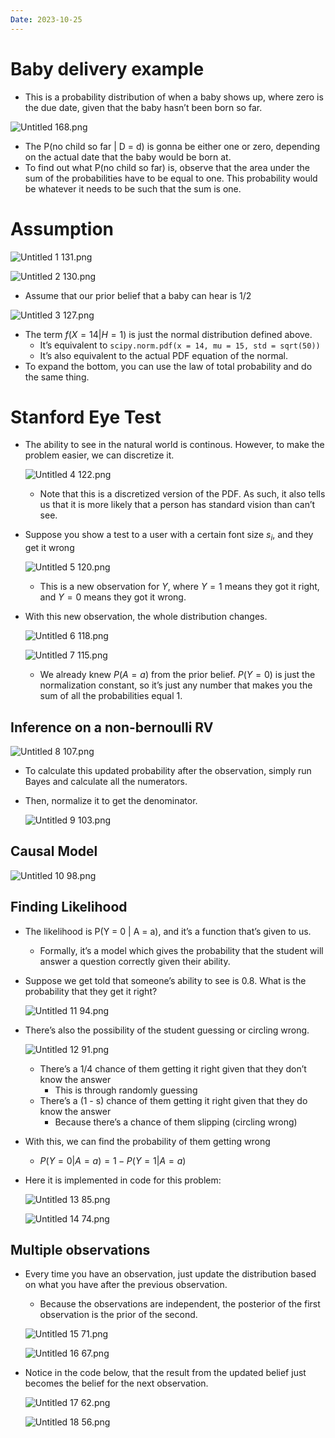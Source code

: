 ```yaml
---
Date: 2023-10-25
---
```

# Baby delivery example

- This is a probability distribution of when a baby shows up, where zero is the due date, given that the baby hasn’t been born so far.

![Untitled 168.png](../../attachments/Untitled%20168.png)

- The P(no child so far | D = d) is gonna be either one or zero, depending on the actual date that the baby would be born at.
- To find out what P(no child so far) is, observe that the area under the sum of the probabilities have to be equal to one. This probability would be whatever it needs to be such that the sum is one.

# Assumption

![Untitled 1 131.png](../../attachments/Untitled%201%20131.png)

![Untitled 2 130.png](../../attachments/Untitled%202%20130.png)

- Assume that our prior belief that a baby can hear is 1/2

![Untitled 3 127.png](../../attachments/Untitled%203%20127.png)

- The term $f(X = 14 | H = 1)$﻿ is just the normal distribution defined above.
    - It’s equivalent to `scipy.norm.pdf(x = 14, mu = 15, std = sqrt(50))`
    - It’s also equivalent to the actual PDF equation of the normal.
- To expand the bottom, you can use the law of total probability and do the same thing.

# Stanford Eye Test

- The ability to see in the natural world is continous. However, to make the problem easier, we can discretize it.
    
    ![Untitled 4 122.png](../../attachments/Untitled%204%20122.png)
    
    - Note that this is a discretized version of the PDF. As such, it also tells us that it is more likely that a person has standard vision than can’t see.
- Suppose you show a test to a user with a certain font size $s_i$﻿, and they get it wrong
    
    ![Untitled 5 120.png](../../attachments/Untitled%205%20120.png)
    
    - This is a new observation for $Y$﻿, where $Y = 1$﻿ means they got it right, and $Y = 0$﻿ means they got it wrong.
- With this new observation, the whole distribution changes.
    
    ![Untitled 6 118.png](../../attachments/Untitled%206%20118.png)
    
    ![Untitled 7 115.png](../../attachments/Untitled%207%20115.png)
    
    - We already knew $P(A = a)$﻿ from the prior belief. $P(Y = 0)$﻿ is just the normalization constant, so it’s just any number that makes you the sum of all the probabilities equal 1.

## Inference on a non-bernoulli RV

![Untitled 8 107.png](../../attachments/Untitled%208%20107.png)

- To calculate this updated probability after the observation, simply run Bayes and calculate all the numerators.
- Then, normalize it to get the denominator.
    
    ![Untitled 9 103.png](../../attachments/Untitled%209%20103.png)
    

## Causal Model

![Untitled 10 98.png](../../attachments/Untitled%2010%2098.png)

## Finding Likelihood

- The likelihood is P(Y = 0 | A = a), and it’s a function that’s given to us.
    - Formally, it’s a model which gives the probability that the student will answer a question correctly given their ability.
- Suppose we get told that someone’s ability to see is 0.8. What is the probability that they get it right?
    
    ![Untitled 11 94.png](../../attachments/Untitled%2011%2094.png)
    
- There’s also the possibility of the student guessing or circling wrong.
    
    ![Untitled 12 91.png](../../attachments/Untitled%2012%2091.png)
    
    - There’s a 1/4 chance of them getting it right given that they don’t know the answer
        - This is through randomly guessing
    - There’s a (1 - s) chance of them getting it right given that they do know the answer
        - Because there’s a chance of them slipping (circling wrong)
- With this, we can find the probability of them getting wrong
    - $P(Y = 0 | A = a) = 1 - P(Y = 1 | A = a)$﻿
- Here it is implemented in code for this problem:
    
    ![Untitled 13 85.png](../../attachments/Untitled%2013%2085.png)
    
    ![Untitled 14 74.png](../../attachments/Untitled%2014%2074.png)
    

## Multiple observations

- Every time you have an observation, just update the distribution based on what you have after the previous observation.
    
    - Because the observations are independent, the posterior of the first observation is the prior of the second.
    
    ![Untitled 15 71.png](../../attachments/Untitled%2015%2071.png)
    
    ![Untitled 16 67.png](../../attachments/Untitled%2016%2067.png)
    
- Notice in the code below, that the result from the updated belief just becomes the belief for the next observation.
    
    ![Untitled 17 62.png](../../attachments/Untitled%2017%2062.png)
    
    ![Untitled 18 56.png](../../attachments/Untitled%2018%2056.png)